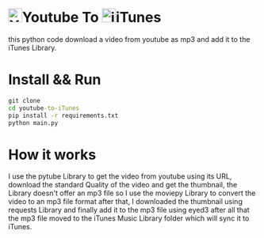 # <img width="28"  src="https://www.flaticon.com/svg/vstatic/svg/1384/1384060.svg?token=exp=1616389880~hmac=eda5618335e207f5fdfd92dd4cd5de15" alt="Youtube free icon" />Youtube To <img width="28" src ="https://www.flaticon.com/svg/vstatic/svg/1384/1384061.svg?token=exp=1616390009~hmac=73b8207a5c51db1e1981bb5dbf468a8a" alt="iTunes"/>iTunes

this python code download a video from youtube as mp3 and add it to the iTunes Library.

# Install && Run

```cmd
git clone
cd youtube-to-iTunes
pip install -r requirements.txt
python main.py
```

# How it works

I use the pytube Library to get the video from youtube using its URL, download the standard Quality of the video and get the thumbnail, the Library doesn't offer an mp3 file so I use the moviepy Library to convert the video to an mp3 file format after that, I downloaded the thumbnail using requests Library and finally add it to the mp3 file using eyed3 after all that the mp3 file moved to the iTunes Music Library folder which will sync it to iTunes.
